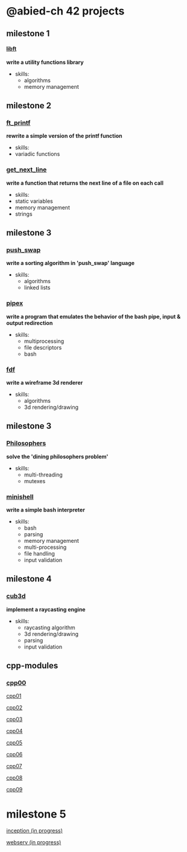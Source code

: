 # @abied-ch 42 projects
## milestone 1
#### [libft](https://github.com/42-project-tracking/libft)
**write a utility functions library**
* skills: 
  * algorithms
  * memory management
## milestone 2
### [ft_printf](https://github.com/42-project-tracking/ft_printf) 
**rewrite a simple version of the printf function**
* skills:
 * variadic functions
### [get_next_line](https://github.com/42-project-tracking/get_next_line)
**write a function that returns the next line of a file on each call**
* skills:
 * static variables
 * memory management
 * strings
## milestone 3
### [push_swap](https://github.com/42-project-tracking/push_swap)
**write a sorting algorithm in 'push_swap' language**
* skills:
  * algorithms
  * linked lists
### [pipex](https://github.com/42-project-tracking/pipex)
**write a program that emulates the behavior of the bash pipe, input & output redirection**
* skills:
  * multiprocessing
  * file descriptors
  * bash
### [fdf](https://github.com/42-project-tracking/fdf)
**write a wireframe 3d renderer**
* skills:
  * algorithms
  * 3d rendering/drawing
## milestone 3
### [Philosophers](https://github.com/42-project-tracking/Philosophers)
**solve the 'dining philosophers problem'**
* skills:
   * multi-threading
   * mutexes
### [minishell](https://github.com/42-project-tracking/minishell)
**write a simple bash interpreter**
* skills:
   * bash
   * parsing
   * memory management
   * multi-processing
   * file handling
   * input validation
## milestone 4
### [cub3d](https://github.com/42-project-tracking/cub3d)
**implement a raycasting engine**
* skills:
   * raycasting algorithm
   * 3d rendering/drawing
   * parsing
   * input validation
## cpp-modules
### [cpp00](https://github.com/42-project-tracking/cpp-modules/cpp00)

[cpp01](https://github.com/42-project-tracking/cpp-modules/cpp01)

[cpp02](https://github.com/42-project-tracking/cpp-modules/cpp02)

[cpp03](https://github.com/42-project-tracking/cpp-modules/cpp03)

[cpp04](https://github.com/42-project-tracking/cpp-modules/cpp04)

[cpp05](https://github.com/42-project-tracking/cpp-modules/cpp05)

[cpp06](https://github.com/42-project-tracking/cpp-modules/cpp06)

[cpp07](https://github.com/42-project-tracking/cpp-modules/cpp07)

[cpp08](https://github.com/42-project-tracking/cpp-modules/cpp08)

[cpp09](https://github.com/42-project-tracking/cpp-modules/cpp09)
# milestone 5
[inception (in progress)](https://github.com/42-project-tracking/inception)

[webserv (in progress)](https://github.com/42-project-tracking/webserv)
